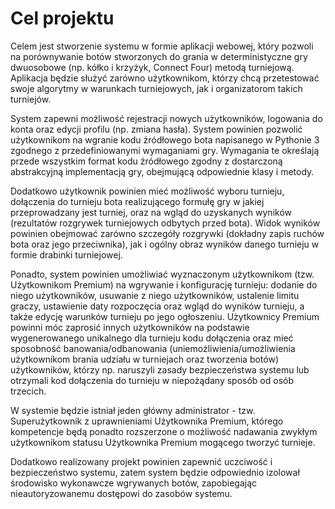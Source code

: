 # Cel projektu

Celem jest stworzenie systemu w formie aplikacji webowej, który pozwoli na porównywanie botów stworzonych do grania w deterministyczne gry dwuosobowe (np. kółko i krzyżyk, Connect Four) metodą turniejową. Aplikacja będzie służyć zarówno użytkownikom, którzy chcą przetestować swoje algorytmy w warunkach turniejowych, jak i organizatorom takich turniejów.

System zapewni możliwość rejestracji nowych użytkowników, logowania do konta oraz edycji profilu (np. zmiana hasła). System powinien pozwolić użytkownikom na wgranie kodu źródłowego bota napisanego w Pythonie 3 zgodnego z  przedefiniowanymi wymaganiami gry. Wymagania te określają przede wszystkim format kodu źródłowego zgodny z dostarczoną abstrakcyjną implementacją gry, obejmującą odpowiednie klasy i metody. 


Dodatkowo użytkownik powinien mieć możliwość wyboru turnieju, dołączenia do turnieju bota realizującego formułę gry w jakiej przeprowadzany jest turniej, oraz na wgląd do uzyskanych wyników (rezultatów rozgrywek turniejowych odbytych przed bota). Widok wyników powinien obejmować zarówno szczegóły rozgrywki (dokładny zapis ruchów bota oraz jego przeciwnika), jak i ogólny obraz wyników danego turnieju w formie drabinki turniejowej.


Ponadto, system powinien umożliwiać wyznaczonym użytkownikom (tzw. Użytkownikom Premium) na wgrywanie i konfigurację turnieju: dodanie do niego użytkowników, usuwanie z niego użytkowników, ustalenie limitu graczy, ustawienie daty rozpoczęcia oraz wgląd do wyników turnieju, a także edycję warunków turnieju po jego ogłoszeniu. Użytkownicy Premium powinni móc zaprosić innych użytkowników na podstawie wygenerowanego unikalnego dla turnieju kodu dołączenia oraz mieć sposobność banowania/odbanowania (uniemożliwienia/umożliwienia użytkownikom brania udziału w turniejach oraz tworzenia botów) użytkowników, którzy np. naruszyli zasady bezpieczeństwa systemu lub otrzymali kod dołączenia do turnieju w niepożądany sposób od osób trzecich. 

W systemie będzie istniał jeden główny administrator - tzw. Superużytkownik z uprawnieniami Użytkownika Premium, którego kompetencje będą ponadto rozszerzone o możliwość nadawania zwykłym użytkownikom statusu Użytkownika Premium mogącego tworzyć turnieje. 

Dodatkowo realizowany projekt powinien zapewnić  uczciwość i bezpieczeństwo systemu, zatem system będzie odpowiednio izolował środowisko wykonawcze wgrywanych botów, zapobiegając nieautoryzowanemu dostępowi do zasobów systemu.


